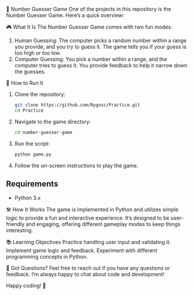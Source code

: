 📂 Number Guesser Game
One of the projects in this repository is the Number Guesser Game. Here’s a quick overview:

🎮 What It Is
The Number Guesser Game comes with two fun modes:

1. Human Guessing: The computer picks a random number within a range you provide, and you try to guess it. The game tells you if your guess is too high or too low.
2. Computer Guessing: You pick a number within a range, and the computer tries to guess it. You provide feedback to help it narrow down the guesses.

🚀 How to Run It

1. Clone the repository:
    ```bash
    git clone https://github.com/Rygosc/Practice.git
    cd Practice
    ```

2. Navigate to the game directory:
    ```bash
    cd number-guesser-game
    ```

3. Run the script:
    ```bash
    python game.py
    ```

4. Follow the on-screen instructions to play the game.

## Requirements

- Python 3.x
  
🛠️ How It Works
The game is implemented in Python and utilizes simple logic to provide a fun and interactive experience. It’s designed to be user-friendly and engaging, offering different gameplay modes to keep things interesting.

📚 Learning Objectives
Practice handling user input and validating it.
Implement game logic and feedback.
Experiment with different programming concepts in Python.

🤔 Got Questions?
Feel free to reach out if you have any questions or feedback. I’m always happy to chat about code and development!

Happy coding! 🚀
